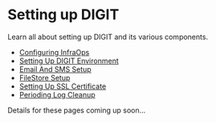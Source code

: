 # Setting up DIGIT

Learn all about setting up DIGIT and its various components.

* [Configuring InfraOps](configuring-infraops.md)
* [Setting Up DIGIT Environment](setting-up-digit-environment.md)
* [Email And SMS Setup](email-and-sms-set-up.md)
* [FileStore Setup](filestore-set-up.md)
* [Setting Up SSL Certificate](setting-up-ssl-certificate.md)
* [Perioding Log Cleanup](periodic-log-cleanup.md)

Details for these pages coming up soon...

